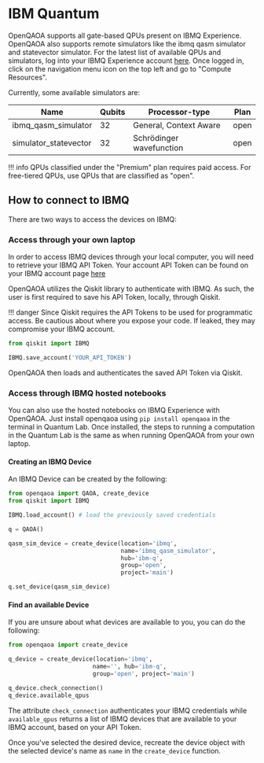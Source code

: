 # IBM Quantum

OpenQAOA supports all gate-based QPUs present on IBMQ Experience. OpenQAOA also supports remote simulators like the ibmq qasm simulator and statevector simulator. For the latest list of available QPUs and simulators, log into your IBMQ Experience account [here](https://quantum-computing.ibm.com/). Once logged in, click on the navigation menu icon on the top left and go to "Compute Resources".

Currently, some available simulators are:

| Name | Qubits | Processor-type | Plan |
|------|--------|----------------|------|
| ibmq_qasm_simulator | 32 | General, Context Aware | open |
| simulator_statevector | 32 | Schrödinger wavefunction | open |


!!! info
    QPUs classified under the "Premium" plan requires paid access. For free-tiered QPUs, use QPUs that are classified as "open".
    
## How to connect to IBMQ

There are two ways to access the devices on IBMQ:

### Access through your own laptop

In order to access IBMQ devices through your local computer, you will need to retrieve your IBMQ API Token. Your account API Token can be found on your IBMQ account page [here](https://quantum-computing.ibm.com/account)
    
OpenQAOA utilizes the Qiskit library to authenticate with IBMQ. As such, the user is first required to save his API Token, locally, through Qiskit.

!!! danger
    Since Qiskit requires the API Tokens to be used for programmatic access. Be cautious about where you expose your code. If leaked, they may compromise your IBMQ account.

```Python
from qiskit import IBMQ

IBMQ.save_account('YOUR_API_TOKEN')
```

OpenQAOA then loads and authenticates the saved API Token via Qiskit.

### Access through IBMQ hosted notebooks

You can also use the hosted notebooks on IBMQ Experience with OpenQAOA. Just install openqaoa using `pip install openqaoa` in the terminal in Quantum Lab.
Once installed, the steps to running a computation in the Quantum Lab is the same as when running OpenQAOA from your own laptop.

#### Creating an IBMQ Device

An IBMQ Device can be created by the following:

```Python
from openqaoa import QAOA, create_device
from qiskit import IBMQ

IBMQ.load_account() # load the previously saved credentials

q = QAOA()

qasm_sim_device = create_device(location='ibmq', 
                                name='ibmq_qasm_simulator',
                                hub='ibm-q', 
                                group='open', 
                                project='main')

q.set_device(qasm_sim_device)
```

#### Find an available Device

If you are unsure about what devices are available to you, you can do the following:

```Python
from openqaoa import create_device

q_device = create_device(location='ibmq', 
                        name='', hub='ibm-q', 
                        group='open', project='main')

q_device.check_connection()
q_device.available_qpus
```

The attribute `check_connection` authenticates your IBMQ credentials while `available_qpus` returns a list of IBMQ devices that are available to your IBMQ account, based on your API Token.

Once you've selected the desired device, recreate the device object with the selected device's name as `name` in the `create_device` function.